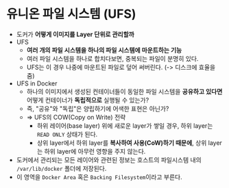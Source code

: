 # 유니온 파일 시스템 (UFS)

- 도커가 **어떻게 이미지를 Layer 단위로 관리할까**
- UFS
  - **여러 개의 파일 시스템을 하나의 파일 시스템에 마운트하는 기능**
  - 여러 파일 시스템을 하나로 합치다보면, 중복되는 파일이 분명히 있다.
  - UFS는 이 경우 나중에 마운트된 파일로 덮어 써버린다. (-> 디스크에 효율을 줌)
- UFS in Docker
  - 하나의 이미지에서 생성된 컨테이너들이 동일한 파일 시스템을 **공유하고 있다면** 어떻게 컨테이너가 **독립적으로** 실행될 수 있는가?
  - 즉, "공유"와 "독립"은 양립하기에 어색한 표현은 아닌가?
  - => UFS의 COW(Copy on Write) 전략
    - 하위 레이어(base layer) 위에 새로운 layer가 쌓일 경우, 하위 layer는 `READ ONLY` 상태가 된다.
    - 상위 layer에서 하위 layer를 **복사하여 사용(CoW)하기 때문에**, 상위 layer는 하위 layer에 아무런 영향을 주지 않는다.
- 도커에서 관리되는 모든 레이어와 관련된 정보는 호스트의 파일시스템 내의 `/var/lib/docker` 폴더에 저장된다.
- 이 영역을 `Docker Area` 혹은 `Backing Filesystem`이라고 부른다.